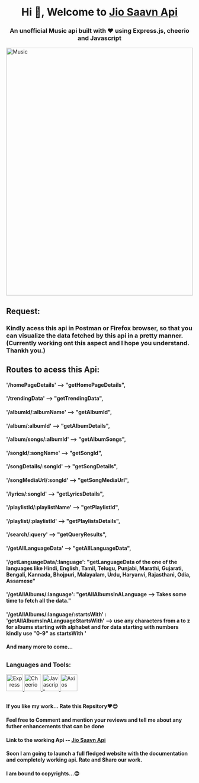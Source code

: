 <h1 align="center">Hi 👋, Welcome to <a target="_blank" href = "https://d68j0s.sse.codesandbox.io/">Jio Saavn Api </a></h1>
<h3 align="center">An unofficial Music api built with ❤️ using Express.js, cheerio and Javascript</h3>
<img align="center" alt = "Music" width = "100%" height = "666px" src = "https://m.media-amazon.com/images/I/61sKrIdMneL.jpg">
<h2> </h2>
<h2> Request:</h2>
<h3> Kindly acess this api in Postman or Firefox browser, so that you can visualize the data fetched by this api in a pretty manner. (Currently working ont this aspect and I hope you understand. Thankh you.) </h3> 
<h2> 
Routes to acess this Api:
</h2>
        <h4>'/homePageDetails' --> "getHomePageDetails",</h4>
        <h4> '/trendingData' --> "getTrendingData",</h4>
        <h4>'/albumId/:albumName' --> "getAlbumId",</h4>
        <h4>'/album/:albumId' --> "getAlbumDetails",</h4>
        <h4>'/album/songs/:albumId' --> "getAlbumSongs",</h4>
        <h4>'/songId/:songName' --> "getSongId",</h4>
        <h4>'/songDetails/:songId' --> "getSongDetails",</h4>
        <h4>'/songMediaUrl/:songId' --> "getSongMediaUrl",</h4>
        <h4>'/lyrics/:songId' --> "getLyricsDetails",</h4>
        <h4>'/playlistId/:playlistName' --> "getPlaylistId",</h4>
        <h4>'/playlist/:playlistId' --> "getPlaylistsDetails",</h4>
        <h4>'/search/:query' --> "getQueryResults",</h4>
        <h4>'/getAllLanguageData'  --> "getAllLanguageData",</h4>
        <h4>'/getLanguageData/:language': "getLanguageData of the one of the languages like
                                           Hindi, English, Tamil, Telugu, Punjabi, Marathi, Gujarati, Bengali, Kannada, Bhojpuri, Malayalam, Urdu, Haryanvi, Rajasthani, Odia, Assamese"</h4>
        <h4> '/getAllAlbums/:language': "getAllAlbumsInALanguage --> Takes some time to fetch all the data."</h4>
        <h4> '/getAllAlbums/:language/:startsWith' :  'getAllAlbumsInALanguageStartsWith' --> use any characters from a to z for albums starting with alphabet and for data starting with numbers kindly use "0-9" as startsWith '
        </h4>
        <h4> And many more to come...</h4>

 
 <h2></h2>
 <h3 align="left">Languages and Tools:</h3>
<p align="left"> 
        <a align = "center" target="_blank" href ="https://expressjs.com/" rel="noreferrer">
                <img src="https://avatars.githubusercontent.com/u/5658226?s=200&v=4" alt="Express" width="45" height="45"/> 
        </a>
        <a target="_blank" href ="https://cheerio.js.org/" rel="noreferrer">
                 <img src="https://encrypted-tbn0.gstatic.com/images?q=tbn:ANd9GcRTIAPmdeXbdwHRGCgUnelx64Ig_zAsJaS__BhjuFY3plSu6EFrQEJiI7xMM9I3wwc_57Q&usqp=CAU"                        alt="Cheerio" width="45" height="45"/> 
        </a>
        <a target="_blank" href ="https://www.ecma-international.org/publications-and-standards/standards/ecma-262/" rel="noreferrer">
                <img src="https://bucketeer-e05bbc84-baa3-437e-9518-adb32be77984.s3.amazonaws.com/public/images/79f52915-94fb-47db-85a2-46cfe4dffd47_600x600.png"                       alt="Javascript" width="45" height="45"/> 
        </a>
        <a target="_blank" href ="https://axios-http.com/" rel="noreferrer">
                <img src="https://avatars.githubusercontent.com/u/32372333?s=200&v=4" alt="Axios" width="45" height="45"/> 
        </a>
</p>
 <h2></h2>
 <h4> If you like my work... Rate this Repsitory❤️😊</h2>
 <h4> Feel free to Comment and mention your reviews and tell me about any futher enhancements that can be done </h4>
 <h4> Link to the working Api -- <a target="_blank" href ="https://d68j0s.sse.codesandbox.io/"> Jio Saavn Api </a> </h4>
 <h4> Soon I am going to launch a full fledged website with the documentation and completely working api. Rate and Share our work. </h4>
 <h4> I am bound to copyrights...😊 </h4>
